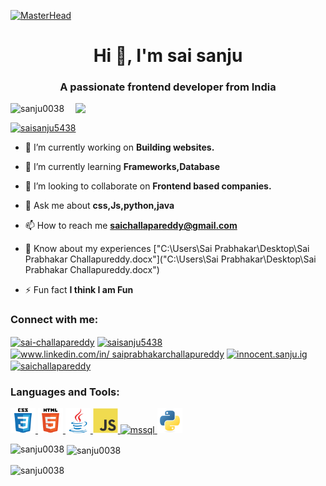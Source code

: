[![MasterHead](https://www.aalpha.net/wp-content/uploads/2020/12/full-stack-development.gif)](http://rishavchand.io)
<h1 align="center">Hi 👋, I'm sai sanju</h1>
<h3 align="center">A passionate frontend developer from India</h3>
<img align="right" width="400" src="https://images.squarespace-cdn.com/content/v1/5769fc401b631bab1addb2ab/1541580611624-TE64QGKRJG8SWAIUS7NS/coding-freak.gif">


<p align="left"> <img src="https://komarev.com/ghpvc/?username=sanju0038&label=Profile%20views&color=0e75b6&style=flat" alt="sanju0038" /> </p>

<p align="left"> <a href="https://twitter.com/saisanju5438" target="blank"><img src="https://img.shields.io/twitter/follow/saisanju5438?logo=twitter&style=for-the-badge" alt="saisanju5438" /></a> </p>

- 🔭 I’m currently working on **Building websites.**

- 🌱 I’m currently learning **Frameworks,Database**

- 👯 I’m looking to collaborate on **Frontend based companies.**

- 💬 Ask me about **css,Js,python,java**

- 📫 How to reach me **saichallapareddy@gmail.com**

- 📄 Know about my experiences ["C:\Users\Sai Prabhakar\Desktop\Sai Prabhakar Challapureddy.docx"]("C:\Users\Sai Prabhakar\Desktop\Sai Prabhakar Challapureddy.docx")

- ⚡ Fun fact **I think I am Fun**

<h3 align="left">Connect with me:</h3>
<p align="left">
<a href="https://codepen.io/sai-challapareddy" target="blank"><img align="center" src="https://raw.githubusercontent.com/rahuldkjain/github-profile-readme-generator/master/src/images/icons/Social/codepen.svg" alt="sai-challapareddy" height="30" width="40" /></a>
<a href="https://twitter.com/saisanju5438" target="blank"><img align="center" src="https://raw.githubusercontent.com/rahuldkjain/github-profile-readme-generator/master/src/images/icons/Social/twitter.svg" alt="saisanju5438" height="30" width="40" /></a>
<a href="https://linkedin.com/in/www.linkedin.com/in/ saiprabhakarchallapureddy" target="blank"><img align="center" src="https://raw.githubusercontent.com/rahuldkjain/github-profile-readme-generator/master/src/images/icons/Social/linked-in-alt.svg" alt="www.linkedin.com/in/ saiprabhakarchallapureddy" height="30" width="40" /></a>
<a href="https://instagram.com/innocent.sanju.ig" target="blank"><img align="center" src="https://raw.githubusercontent.com/rahuldkjain/github-profile-readme-generator/master/src/images/icons/Social/instagram.svg" alt="innocent.sanju.ig" height="30" width="40" /></a>
<a href="https://www.hackerrank.com/saichallapareddy" target="blank"><img align="center" src="https://raw.githubusercontent.com/rahuldkjain/github-profile-readme-generator/master/src/images/icons/Social/hackerrank.svg" alt="saichallapareddy" height="30" width="40" /></a>
</p>

<h3 align="left">Languages and Tools:</h3>
<p align="left"> <a href="https://www.w3schools.com/css/" target="_blank" rel="noreferrer"> <img src="https://raw.githubusercontent.com/devicons/devicon/master/icons/css3/css3-original-wordmark.svg" alt="css3" width="40" height="40"/> </a> <a href="https://www.w3.org/html/" target="_blank" rel="noreferrer"> <img src="https://raw.githubusercontent.com/devicons/devicon/master/icons/html5/html5-original-wordmark.svg" alt="html5" width="40" height="40"/> </a> <a href="https://www.java.com" target="_blank" rel="noreferrer"> <img src="https://raw.githubusercontent.com/devicons/devicon/master/icons/java/java-original.svg" alt="java" width="40" height="40"/> </a> <a href="https://developer.mozilla.org/en-US/docs/Web/JavaScript" target="_blank" rel="noreferrer"> <img src="https://raw.githubusercontent.com/devicons/devicon/master/icons/javascript/javascript-original.svg" alt="javascript" width="40" height="40"/> </a> <a href="https://www.microsoft.com/en-us/sql-server" target="_blank" rel="noreferrer"> <img src="https://www.svgrepo.com/show/303229/microsoft-sql-server-logo.svg" alt="mssql" width="40" height="40"/> </a> <a href="https://www.python.org" target="_blank" rel="noreferrer"> <img src="https://raw.githubusercontent.com/devicons/devicon/master/icons/python/python-original.svg" alt="python" width="40" height="40"/> </a> </p>

<p><img align="left" src="https://github-readme-stats.vercel.app/api/top-langs?username=sanju0038&show_icons=true&locale=en&layout=compact" alt="sanju0038" /></p>

<p>&nbsp;<img align="center" src="https://github-readme-stats.vercel.app/api?username=sanju0038&show_icons=true&locale=en" alt="sanju0038" /></p>

<p><img align="center" src="https://github-readme-streak-stats.herokuapp.com/?user=sanju0038&" alt="sanju0038" /></p>


